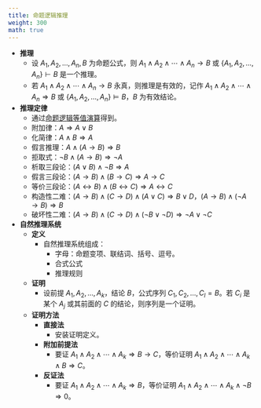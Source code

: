 ```yaml
---
title: 命题逻辑推理
weight: 300
math: true
---
```


- **推理**
    - 设 $A_1,A_2,\dots,A_n,B$ 为命题公式，则 $A_1 \land A_2 \land \cdots \land A_n \to B$ 或 $\{A_1,A_2,\dots,A_n\} \vdash B$ 是一个推理。
    - 若 $A_1 \land A_2 \land \cdots \land A_n \to B$ 永真，则推理是有效的，记作 $A_1 \land A_2 \land \cdots \land A_n \Rightarrow B$ 或 $\{A_1,A_2,\dots,A_n\} \models B$，$B$ 为有效结论。
- **推理定律** <span id="mi4ocz"></span>
    - 通过[命题逻辑等值演算](/notes/docs/mathematics/discrete-mathematics/proposition-logic-calculation)得到。
    - 附加律：$A \Rightarrow A \lor B$
    - 化简律：$A \land B \Rightarrow A$
    - 假言推理：$A \land (A \to B) \Rightarrow B$
    - 拒取式：$\neg B \land (A \to B) \Rightarrow \neg A$
    - 析取三段论：$(A \lor B) \land \neg B \Rightarrow A$
    - 假言三段论：$(A \to B) \land (B \to C) \Rightarrow A \to C$
    - 等价三段论：$(A \leftrightarrow B) \land (B \leftrightarrow C) \Rightarrow A \leftrightarrow C$
    - 构造性二难：$(A \to B) \land (C \to D) \land (A \lor C) \Rightarrow B \lor D$，$(A \to B) \land (\neg A \to B) \Rightarrow B$
    - 破坏性二难：$(A \to B) \land (C \to D) \land (\neg B \lor \neg D) \Rightarrow \neg A \lor \neg C$
- **自然推理系统**
    - **定义**
        - 自然推理系统组成：
            - 字母：命题变项、联结词、括号、逗号。
            - 合式公式
            - 推理规则
    - **证明**
        - 设前提 $A_1,A_2,\dots,A_k$，结论 $B$，公式序列 $C_1,C_2,\dots,C_l = B$。若 $C_i$ 是某个 $A_j$ 或其前面的 $C$ 的结论，则序列是一个证明。
    - **证明方法**
        - **直接法**
            - 安装证明定义。
        - **附加前提法**
            - 要证 $A_1 \land A_2 \land \cdots \land A_k \Rightarrow B \to C$，等价证明 $A_1 \land A_2 \land \cdots \land A_k \land B \Rightarrow C$。
        - **反证法**
            - 要证 $A_1 \land A_2 \land \cdots \land A_k \Rightarrow B$，等价证明 $A_1 \land A_2 \land \cdots \land A_k \land \neg B \Rightarrow 0$。
